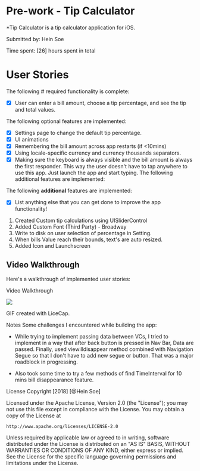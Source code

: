 
# Pre-work - Tip Calculator
*Tip Calculator is a tip calculator application for iOS.

Submitted by: Hein Soe

Time spent: [26] hours spent in total

# User Stories
The following # required functionality is complete:

- [x] User can enter a bill amount, choose a tip percentage, and see the tip and total values.
 
The following optional features are implemented:

- [X] Settings page to change the default tip percentage.
- [x] UI animations
- [x] Remembering the bill amount across app restarts (if <10mins)
- [x] Using locale-specific currency and currency thousands separators.
- [x] Making sure the keyboard is always visible and the bill amount is always the first responder. This way the user doesn't have to tap anywhere to use this app. Just launch the app and start typing.
The following additional features are implemented:

The following **additional** features are implemented:

- [x] List anything else that you can get done to improve the app functionality!

1. Created Custom tip calculations using UISliderControl
2. Added Custom Font (Third Party) - Broadway 
3. Write to disk on user selection of percentage in Setting.
4. When bills Value reach their bounds, text's are auto resized.
5. Added Icon and Launchscreen
 
## Video Walkthrough

Here's a walkthrough of implemented user stories:

Video Walkthrough 

![](https://imgur.com/c6uqspd.gif)

GIF created with LiceCap.

Notes
Some challenges I encountered while building the app:

- While trying to implement passing data between VCs, I tried to implement in a way that after back button is pressed in Nav Bar, Data are passed. Finally, used viewilldisappear method combined with Navigation Segue so that I don't have to add new segue or button. That was a major roadblock in progressing.

- Also took some time to try a few methods of find TimeInterval for 10 mins bill disappearance feature.

License
Copyright [2018] [@Hein Soe]

Licensed under the Apache License, Version 2.0 (the "License");
you may not use this file except in compliance with the License.
You may obtain a copy of the License at

    http://www.apache.org/licenses/LICENSE-2.0

Unless required by applicable law or agreed to in writing, software
distributed under the License is distributed on an "AS IS" BASIS,
WITHOUT WARRANTIES OR CONDITIONS OF ANY KIND, either express or implied.
See the License for the specific language governing permissions and
limitations under the License.
